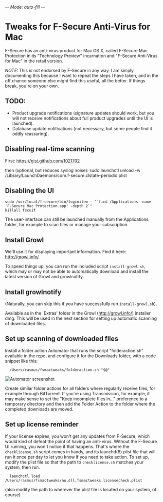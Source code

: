 -*- Mode: auto-fill -*-

Tweaks for F-Secure Anti-Virus for Mac
======================================

F-Secure has an anti-virus product for Mac OS X, called F-Secure Mac
Protection in its "Technology Preview" incarnation and "F-Secure
Anti-Virus for Mac" in the retail version. 

*NOTE:* This is not endorsed by F-Secure in any way. I am simply
documenting this because I want to repeat the steps I have taken, and
in the off chance someone else might find this useful, all the
better. If things break, you're on your own.

TODO:
-----
 * Product upgrade notifications (signature updates should work, but
   you will not receive notifications about full product upgrades
   until the UI is launched).
 * Database update notifications (not necessary, but some people find
   it oddly reassuring).


Disabling real-time scanning
----------------------------

First: https://gist.github.com/1021702

then (optional, but reduces syslog noise):
	sudo launchctl unload -w /Library/LaunchDaemons/com.f-secure.clstate-periodic.plist

Disabling the UI
----------------

	sudo /usr/local/f-secure/bin/loginitem - "`find /Applications -name 'F-Secure Mac Protection.app' -depth 2`"
	killall fscuif

The user-interface can still be launched manually from the
Applications folder, for example to scan files or manage your
subscription.

Install Growl
-------------

We'll use it for displaying important information. Find it here:
http://growl.info/


To speed things up, you can run the included script
`install-growl.sh`, which may or may not be able to automatically
download and install the latest version of Growl and growlnotify.

Install growlnotify
-------------------

(Naturally, you can skip this if you have successfully run
`install-growl.sh`).

Available as in the 'Extras' folder in the Growl (http://growl.info/)
installer dmg. This will be used in the next section for setting up
automatic scanning of downloaded files.

Set up scanning of downloaded files
-----------------------------------

Install a folder action Automator that runs the script
"folderaction.sh" available in the repo, and configure it for the
Downloads folder, with a code snippet like this:

	  /Users/rasmus/fsmactweaks/folderaction.sh "$@"

![Automator screenshot](https://github.com/pajp/fsmactweaks/raw/master/folderaction.png)

Create similar folder actions for all folders where regularly receive
files, for example through BitTorrent. If you're using Transmission,
for example, it may make sense to set the "Keep incomplete files
in..." preference to a temporary directory and then add the Folder
Action to the folder where the completed downloads are moved.

Set up license reminder
-----------------------

If your license expires, you won't get any updates from F-Secure,
which would kind of defeat the point of having an anti-virus. Without
the F-Secure UI running, you won't notice if that happens. That's
where the `checklicense.sh` script comes in handy, and its launchd(8)
plist file that will run it once per day to let you know if you need
to take action. To set up, modify the plist file so that the path to
`checklicense.sh` matches your system, then run.

	  launchctl load /Users/rasmus/fsmactweaks/nu.dll.fsmactweaks.licensecheck.plist

(also modify the path to wherever the plist file is located on your
system, of course)
